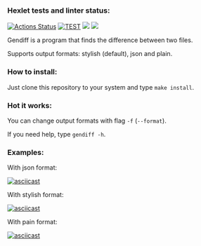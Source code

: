 ### Hexlet tests and linter status:
[![Actions Status](https://github.com/Ledchig/frontend-project-46/workflows/hexlet-check/badge.svg)](https://github.com/Ledchig/frontend-project-46/actions)
[![TEST](https://github.com/Ledchig/frontend-project-46/actions/workflows/tests.yml/badge.svg)](https://github.com/Ledchig/frontend-project-46/actions/workflows/tests.yml)
<a href="https://codeclimate.com/github/Ledchig/frontend-project-46/maintainability"><img src="https://api.codeclimate.com/v1/badges/da5629fc7fe1ef908806/maintainability" /></a>
<a href="https://codeclimate.com/github/Ledchig/frontend-project-46/test_coverage"><img src="https://api.codeclimate.com/v1/badges/da5629fc7fe1ef908806/test_coverage" /></a>

Gendiff is a program that finds the difference between two files. 

Supports output formats: stylish (default), json and plain.

### How to install:

Just clone this repository to your system and type `make install`.

### Hot it works:

You can change output formats with flag `-f` (`--format`).

If you need help, type `gendiff -h`.

### Examples:

With json format:

[![asciicast](https://asciinema.org/a/561550.svg)](https://asciinema.org/a/561550)

With stylish format:

[![asciicast](https://asciinema.org/a/561551.svg)](https://asciinema.org/a/561551)

With pain format:

[![asciicast](https://asciinema.org/a/561552.svg)](https://asciinema.org/a/561552)
